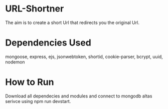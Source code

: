 # URL-Shortner
The aim is to create a short Url that redirects you the original Url.

# Dependencies Used
mongoose, express, ejs, jsonwebtoken, shortid, cookie-parser, bcrypt, uuid, nodemon

# How to Run 
Download all dependecies and modules and connect to mongodb altas serivce using npm run devstart.
